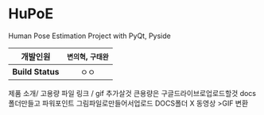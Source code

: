 # HuPoE
Human Pose Estimation Project with PyQt, Pyside

| **개발인원**   |`변의혁`, `구태완`|
| :---:          |        :---:          | 
| **Build Status** | ㅇㅇ |



제품 소개/ 고용량 파일 링크 / gif 추가살것
큰용량은 구글드라이브로업로드할것
docs 폴더만들고 파워포인트 그림파일로만들어서업로드
DOCS폴더 X 동영상 >GIF 변환
